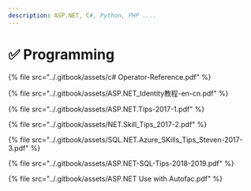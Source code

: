 ```yaml
---
description: ASP.NET, C#, Python, PHP ....
---
```


# ✅ Programming

{% file src="../.gitbook/assets/c# Operator-Reference.pdf" %}

{% file src="../.gitbook/assets/ASP.NET_Identity教程-en-cn.pdf" %}

{% file src="../.gitbook/assets/ASP.NET.Tips-2017-1.pdf" %}

{% file src="../.gitbook/assets/NET.Skill_Tips_2017-2.pdf" %}

{% file src="../.gitbook/assets/SQL.NET.Azure_SKills_Tips_Steven-2017-3.pdf" %}

{% file src="../.gitbook/assets/ASP.NET-SQL-Tips-2018-2019.pdf" %}

{% file src="../.gitbook/assets/ASP.NET Use with Autofac.pdf" %}
